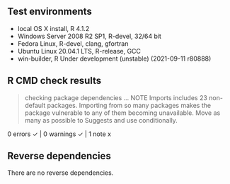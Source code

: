 ## Test environments
* local OS X install, R 4.1.2
* Windows Server 2008 R2 SP1, R-devel, 32/64 bit
* Fedora Linux, R-devel, clang, gfortran
* Ubuntu Linux 20.04.1 LTS, R-release, GCC
* win-builder, R Under development (unstable) (2021-09-11 r80888)

## R CMD check results

> checking package dependencies ... NOTE
  Imports includes 23 non-default packages.
  Importing from so many packages makes the package vulnerable to any of
  them becoming unavailable.  Move as many as possible to Suggests and
  use conditionally.

0 errors ✓ | 0 warnings ✓ | 1 note x

## Reverse dependencies

There are no reverse dependencies.
